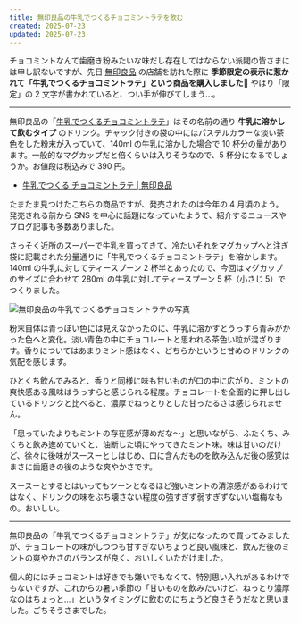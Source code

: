 ```yaml
---
title: 無印良品の牛乳でつくるチョコミントラテを飲む
created: 2025-07-23
updated: 2025-07-23
---
```


チョコミントなんて歯磨き粉みたいな味だし存在してはならない派閥の皆さまには申し訳ないですが、先日 [無印良品](https://www.muji.com/jp/ja/store) の店舗を訪れた際に **季節限定の表示に惹かれて「牛乳でつくるチョコミントラテ」という商品を購入しました🌿** やはり「限定」の 2 文字が書かれていると、つい手が伸びてしまう…。

---

無印良品の「[牛乳でつくるチョコミントラテ](https://www.muji.com/jp/ja/store/cmdty/detail/4550584905629)」はその名前の通り **牛乳に溶かして飲むタイプ** のドリンク。チャック付きの袋の中にはパステルカラーな淡い茶色をした粉末が入っていて、140ml の牛乳に溶かした場合で 10 杯分の量があります。一般的なマグカップだと倍くらいは入りそうなので、5 杯分になるでしょうか。お値段は税込みで 390 円。

- [牛乳でつくる チョコミントラテ | 無印良品](https://www.muji.com/jp/ja/store/cmdty/detail/4550584905629)

たまたま見つけたこちらの商品ですが、発売されたのは今年の 4 月頃のよう。発売される前から SNS を中心に話題になっていたようで、紹介するニュースやブログ記事も多数ありました。

さっそく近所のスーパーで牛乳を買ってきて、冷たいそれをマグカップへと注ぎ袋に記載された分量通りに「牛乳でつくるチョコミントラテ」を溶かします。140ml の牛乳に対してティースプーン 2 杯半とあったので、今回はマグカップのサイズに合わせて 280ml の牛乳に対してティースプーン 5 杯（小さじ 5）でつくりました。

![無印良品の牛乳でつくるチョコミントラテの写真](31f6d597-749d-4ae9-54a2-fd6df0a42e00)

粉末自体は青っぽい色には見えなかったのに、牛乳に溶かすとうっすら青みがかった色へと変化。淡い青色の中にチョコレートと思われる茶色い粒が混ざります。香りについてはあまりミント感はなく、どちらかというと甘めのドリンクの気配を感じます。

ひとくち飲んでみると、香りと同様に味も甘いものが口の中に広がり、ミントの爽快感ある風味はうっすらと感じられる程度。チョコレートを全面的に押し出しているドリンクと比べると、濃厚でねっとりとした甘ったるさは感じられません。

「思っていたよりもミントの存在感が薄めだな～」と思いながら、ふたくち、みくちと飲み進めていくと、油断した頃にやってきたミント味。味は甘いのだけど、徐々に後味がスースーとしはじめ、口に含んだものを飲み込んだ後の感覚はまさに歯磨きの後のような爽やかさです。

スースーとするとはいってもツーンとなるほど強いミントの清涼感があるわけではなく、ドリンクの味をぶち壊さない程度の強すぎず弱すぎずないい塩梅なもの。おいしい。

---

無印良品の「牛乳でつくるチョコミントラテ」が気になったので買ってみましたが、チョコレートの味がしつつも甘すぎないちょうど良い風味と、飲んだ後のミントの爽やかさのバランスが良く、おいしくいただけました。

個人的にはチョコミントは好きでも嫌いでもなくて、特別思い入れがあるわけでもないですが、これからの暑い季節の「甘いものを飲みたいけど、ねっとり濃厚なのはちょっと…」というタイミングに飲むのにちょうど良さそうだなと思いました。ごちそうさまでした。
